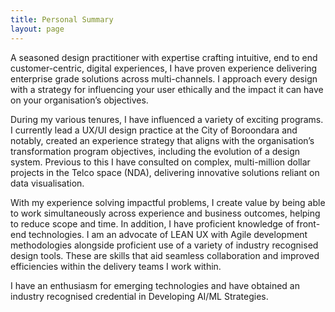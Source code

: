 ```yaml
---
title: Personal Summary
layout: page
---
```


A seasoned design practitioner with expertise crafting intuitive, end to end customer-centric, digital experiences, I have proven experience delivering enterprise
grade solutions across multi-channels. I approach every design with a strategy for
influencing your user ethically and the impact it can have on your organisation’s
objectives.  

During my various tenures, I have influenced a variety of exciting programs. I currently
lead a UX/UI design practice at the City of Boroondara and notably, created an
experience strategy that aligns with the organisation’s transformation program
objectives, including the evolution of a design system. Previous to this I have consulted
on complex, multi-million dollar projects in the Telco space (NDA), delivering innovative
solutions reliant on data visualisation.
  
With my experience solving impactful problems, I create value by being able to work
simultaneously across experience and business outcomes, helping to reduce scope and
time. In addition, I have proficient knowledge of front-end technologies. I am an
advocate of LEAN UX with Agile development methodologies alongside proficient use of
a variety of industry recognised design tools. These are skills that aid seamless
collaboration and improved efficiencies within the delivery teams I work within. 

I have an enthusiasm for emerging technologies and have obtained an industry recognised
credential in Developing AI/ML Strategies.

